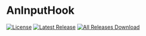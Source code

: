 # AnInputHook

[![License](https://img.shields.io/github/license/pansong291/AnInputHook.svg)](LICENSE)
[![Latest Release](https://img.shields.io/github/release/pansong291/AnInputHook.svg)](../../releases)
[![All Releases Download](https://img.shields.io/github/downloads/pansong291/AnInputHook/total.svg)](../../releases)
